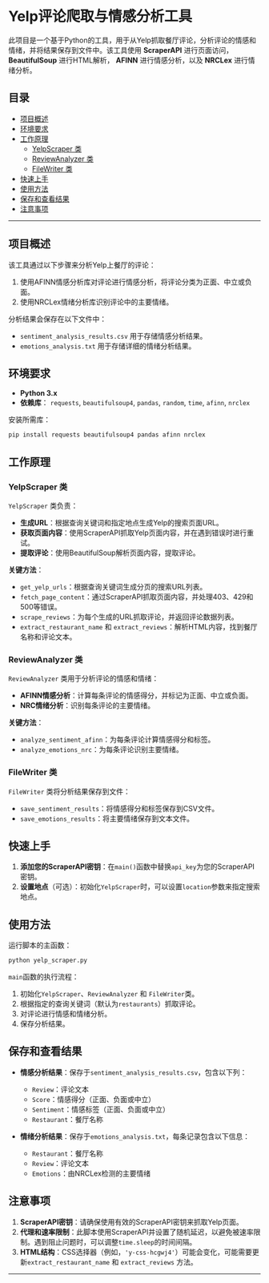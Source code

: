 # Yelp评论爬取与情感分析工具

此项目是一个基于Python的工具，用于从Yelp抓取餐厅评论，分析评论的情感和情绪，并将结果保存到文件中。该工具使用 **ScraperAPI** 进行页面访问， **BeautifulSoup** 进行HTML解析， **AFINN** 进行情感分析，以及 **NRCLex** 进行情绪分析。

## 目录
- [项目概述](#项目概述)
- [环境要求](#环境要求)
- [工作原理](#工作原理)
  - [YelpScraper 类](#yelpscraper-类)
  - [ReviewAnalyzer 类](#reviewanalyzer-类)
  - [FileWriter 类](#filewriter-类)
- [快速上手](#快速上手)
- [使用方法](#使用方法)
- [保存和查看结果](#保存和查看结果)
- [注意事项](#注意事项)

---

## 项目概述

该工具通过以下步骤来分析Yelp上餐厅的评论：
1. 使用AFINN情感分析库对评论进行情感分析，将评论分类为正面、中立或负面。
2. 使用NRCLex情绪分析库识别评论中的主要情绪。

分析结果会保存在以下文件中：
- `sentiment_analysis_results.csv` 用于存储情感分析结果。
- `emotions_analysis.txt` 用于存储详细的情绪分析结果。

## 环境要求

- **Python 3.x**
- **依赖库**： `requests`, `beautifulsoup4`, `pandas`, `random`, `time`, `afinn`, `nrclex`

安装所需库：
```bash
pip install requests beautifulsoup4 pandas afinn nrclex
```

## 工作原理

### YelpScraper 类

`YelpScraper` 类负责：
- **生成URL**：根据查询关键词和指定地点生成Yelp的搜索页面URL。
- **获取页面内容**：使用ScraperAPI抓取Yelp页面内容，并在遇到错误时进行重试。
- **提取评论**：使用BeautifulSoup解析页面内容，提取评论。

**关键方法**：
- `get_yelp_urls`：根据查询关键词生成分页的搜索URL列表。
- `fetch_page_content`：通过ScraperAPI抓取页面内容，并处理403、429和500等错误。
- `scrape_reviews`：为每个生成的URL抓取评论，并返回评论数据列表。
- `extract_restaurant_name` 和 `extract_reviews`：解析HTML内容，找到餐厅名称和评论文本。

### ReviewAnalyzer 类

`ReviewAnalyzer` 类用于分析评论的情感和情绪：
- **AFINN情感分析**：计算每条评论的情感得分，并标记为正面、中立或负面。
- **NRC情绪分析**：识别每条评论的主要情绪。

**关键方法**：
- `analyze_sentiment_afinn`：为每条评论计算情感得分和标签。
- `analyze_emotions_nrc`：为每条评论识别主要情绪。

### FileWriter 类

`FileWriter` 类将分析结果保存到文件：
- `save_sentiment_results`：将情感得分和标签保存到CSV文件。
- `save_emotions_results`：将主要情绪保存到文本文件。

## 快速上手

1. **添加您的ScraperAPI密钥**：在`main()`函数中替换`api_key`为您的ScraperAPI密钥。
2. **设置地点**（可选）：初始化`YelpScraper`时，可以设置`location`参数来指定搜索地点。

## 使用方法

运行脚本的主函数：
```bash
python yelp_scraper.py
```

`main`函数的执行流程：
1. 初始化`YelpScraper`、`ReviewAnalyzer` 和 `FileWriter`类。
2. 根据指定的查询关键词（默认为`restaurants`）抓取评论。
3. 对评论进行情感和情绪分析。
4. 保存分析结果。

## 保存和查看结果

- **情感分析结果**：保存于`sentiment_analysis_results.csv`，包含以下列：
  - `Review`：评论文本
  - `Score`：情感得分（正面、负面或中立）
  - `Sentiment`：情感标签（正面、负面或中立）
  - `Restaurant`：餐厅名称

- **情绪分析结果**：保存于`emotions_analysis.txt`，每条记录包含以下信息：
  - `Restaurant`：餐厅名称
  - `Review`：评论文本
  - `Emotions`：由NRCLex检测的主要情绪

## 注意事项

1. **ScraperAPI密钥**：请确保使用有效的ScraperAPI密钥来抓取Yelp页面。
2. **代理和速率限制**：此脚本使用ScraperAPI并设置了随机延迟，以避免被速率限制。遇到阻止问题时，可以调整`time.sleep`的时间间隔。
3. **HTML结构**：CSS选择器（例如，`'y-css-hcgwj4'`）可能会变化，可能需要更新`extract_restaurant_name` 和 `extract_reviews` 方法。

---